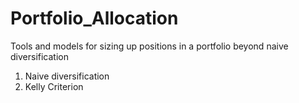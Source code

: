 # Portfolio_Allocation
Tools and models for sizing up positions in a portfolio beyond naive diversification


1. Naive diversification
2. Kelly Criterion
